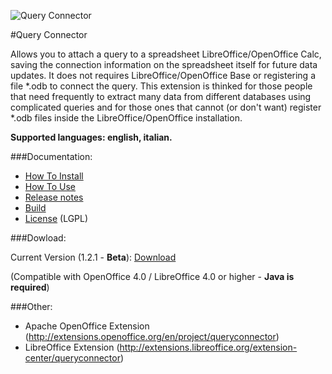 ![Query Connector](https://raw.githubusercontent.com/balthier82/queryconnector/master/help/images/QueryConnector.png)

#Query Connector

Allows you to attach a query to a spreadsheet LibreOffice/OpenOffice Calc, saving the connection information on the spreadsheet itself for future data updates. It does not requires LibreOffice/OpenOffice Base or registering a file *.odb to connect the query. This extension is thinked for those people that need frequently to extract many data from different databases using complicated queries and for those ones that cannot (or don't want) register *.odb files inside the LibreOffice/OpenOffice installation.

**Supported languages: english, italian.**

###Documentation:

* [How To Install](https://github.com/balthier82/queryconnector/blob/master/help/HowToInstall.md)
* [How To Use](https://github.com/balthier82/queryconnector/blob/master/help/HowToUse.md)
* [Release notes](https://github.com/balthier82/queryconnector/blob/master/help/ReleaseNotes.md)
* [Build](https://github.com/balthier82/queryconnector/blob/master/help/Build.md)
* [License](https://github.com/balthier82/queryconnector/blob/master/help/License.md) (LGPL)

###Dowload:

Current Version (1.2.1 - **Beta**): [Download](https://github.com/balthier82/queryconnector/raw/master/versions/queryconnector_1.2.1.oxt)

(Compatible with OpenOffice 4.0 / LibreOffice 4.0 or higher - **Java is required**)

###Other:

 * Apache OpenOffice Extension (http://extensions.openoffice.org/en/project/queryconnector)
 * LibreOffice Extension (http://extensions.libreoffice.org/extension-center/queryconnector)
